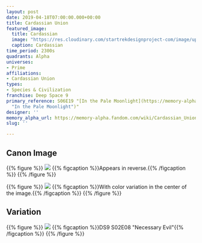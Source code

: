 ```yaml
---
layout: post
date: 2019-04-18T07:00:00.000+00:00
title: Cardassian Union
featured_image:
  title: Cardassian
  image: "https://res.cloudinary.com/startrekdesignproject-com/image/upload/v1569883183/CardassianUnion2.png"
  caption: Cardassian
time_period: 2300s
quadrants: Alpha
universes:
- Prime
affiliations:
- Cardassian Union
types:
- Species & Civilization
franchise: Deep Space 9
primary_reference: S06E19 "[In the Pale Moonlight](https://memory-alpha.fandom.com/wiki/In_the_Pale_Moonlight
  "In the Pale Moonlight")"
designer: ''
memory_alpha_url: https://memory-alpha.fandom.com/wiki/Cardassian_Union
slug: ''

---
```

## Canon Image

{{% figure %}}
![](https://res.cloudinary.com/startrekdesignproject-com/image/upload/v1569883183/Cardassian_DS97x24.jpg) {{% figcaption %}}Appears in reverse.{{% /figcaption %}} {{% /figure %}}

{{% figure %}}
![](https://res.cloudinary.com/startrekdesignproject-com/image/upload/v1569883183/Cardassian2.jpg) {{% figcaption %}}With color variation in the center of the image.{{% /figcaption %}} {{% /figure %}}

## Variation

{{% figure %}}
![](https://res.cloudinary.com/startrekdesignproject-com/image/upload/v1555638424/CardassianVar.jpg)
{{% figcaption %}}DS9 S02E08 "Necessary Evil"{{% /figcaption %}}
{{% /figure %}}